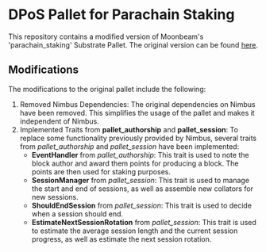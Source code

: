 # DPoS Pallet for Parachain Staking

This repository contains a modified version of Moonbeam's 'parachain_staking' Substrate Pallet. The original version can be found [here](https://github.com/PureStake/moonbeam/tree/master/pallets/parachain-staking).

## Modifications
The modifications to the original pallet include the following:
1. Removed Nimbus Dependencies: The original dependencies on Nimbus have been removed. This simplifies the usage of the pallet and makes it independent of Nimbus.
2. Implemented Traits from **pallet_authorship** and **pallet_session**: To replace some functionality previously provided by Nimbus, several traits from _pallet_authorship_ and _pallet_session_ have been implemented:
    - **EventHandler** from *pallet_authorship*: This trait is used to note the block author and award them points for producing a block. The points are then used for staking purposes.
    - **SessionManager** from *pallet_session*: This trait is used to manage the start and end of sessions, as well as assemble new collators for new sessions.
    - **ShouldEndSession** from *pallet_session*: This trait is used to decide when a session should end.
    - **EstimateNextSessionRotation** from *pallet_session*: This trait is used to estimate the average session length and the current session progress, as well as estimate the next session rotation.
